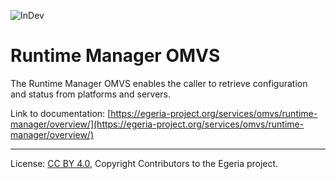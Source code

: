 <!-- SPDX-License-Identifier: CC-BY-4.0 -->
<!-- Copyright Contributors to the Egeria project. -->

![InDev](../../../images/egeria-content-status-in-development.png#pagewidth)

# Runtime Manager OMVS 

The Runtime Manager OMVS enables the caller to retrieve configuration and status from platforms and servers.

Link to documentation: [https://egeria-project.org/services/omvs/runtime-manager/overview/](https://egeria-project.org/services/omvs/runtime-manager/overview/)

----
License: [CC BY 4.0](https://creativecommons.org/licenses/by/4.0/),
Copyright Contributors to the Egeria project.